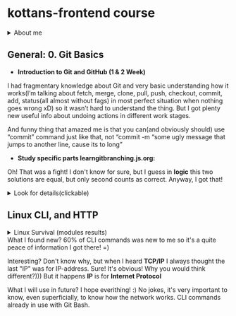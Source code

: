 # **kottans-frontend course**

<details><summary>About me</summary>
<p>
I'm 36 y.o. Cat that working on some positive changes in my life. I have 2 y.o. daughter that "helps" me all the time, but I'll do my best to succeed (:
</p>
</details>

## **General: 0. Git Basics**

* **Introduction to Git and GitHub (1 & 2 Week)**
<p>
I had fragmentary knowledge about Git and very basic understanding how it works(I’m talking about fetch, merge, clone, pull, push, checkout, commit, add, status(all almost without fags) in most perfect situation when nothing goes wrong xD) so it wasn’t hard to understand the thing. But I got plenty new useful info about undoing actions in different work stages.
</p>
<p>
And funny thing that amazed me is that you can(and obviously should) use “commit” command just like that, not “commit -m “some ugly message that jumps to another line, cause its to long” 
</p>

* **Study specific parts learngitbranching.js.org:**
<p>Oh! That was a fight! I don't know for sure, but I guess in <b>logic</b> this two solutions are equal, but only second counts as correct. Anyway, I got that!</p>
<details><summary>Look for details(clickable)</summary>

![solvation_local_first](./img/0/local_first.jpg)
![solvation_remote_first](./img/0/remote_first.jpg)

 </details>

## **Linux CLI, and HTTP**
<details><summary>Linux Survival (modules results)</summary>

![1st module results](./task_linux_cli/1.jpg)
![2nd module results](./task_linux_cli/2.jpg)
![3rd module results](./task_linux_cli/3.jpg)
![4th module results](./task_linux_cli/4.jpg)

 </details>
What I found new? 60% оf CLI commands was new to me so it's a quite peace of information I got there! =)

Interesting? Don't know why, but when I heard **TCP/IP** I always thought the last "IP" was for IP-address. Sure! It's obvious! Why you would think different?))) But it happens **IP** is for **Internet Protocol**

What I will use in future? I hope everithing! :) No jokes, it's very important to know, even superficially, to know how the network works. CLI commands already in use with Git Bash. 